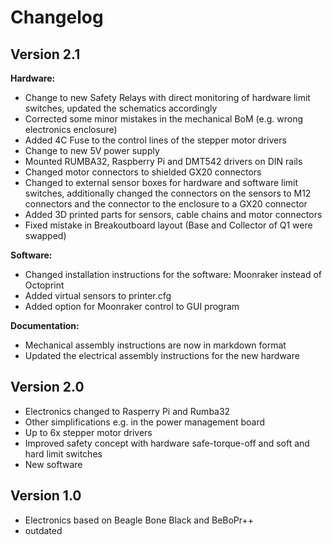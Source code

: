 # Changelog

## Version 2.1

__Hardware:__

- Change to new Safety Relays with direct monitoring of hardware limit switches, updated the schematics accordingly
- Corrected some minor mistakes in the mechanical BoM (e.g. wrong electronics enclosure)
- Added 4C Fuse to the control lines of the stepper motor drivers
- Change to new 5V power supply
- Mounted RUMBA32, Raspberry Pi and DMT542 drivers on DIN rails
- Changed motor connectors to shielded GX20 connectors
- Changed to external sensor boxes for hardware and software limit switches, additionally changed the connectors on the sensors to M12 connectors and the connector to the enclosure to a GX20 connector
- Added 3D printed parts for sensors, cable chains and motor connectors
- Fixed mistake in Breakoutboard layout (Base and Collector of Q1 were swapped)

__Software:__

- Changed installation instructions for the software: Moonraker instead of Octoprint
- Added virtual sensors to printer.cfg
- Added option for Moonraker control to GUI program

__Documentation:__

- Mechanical assembly instructions are now in markdown format
- Updated the electrical assembly instructions for the new hardware

## Version 2.0

- Electronics changed to Rasperry Pi and Rumba32
- Other simplifications e.g. in the power management board
- Up to 6x stepper motor drivers
- Improved safety concept with hardware safe-torque-off and soft and hard limit switches
- New software

## Version 1.0

- Electronics based on Beagle Bone Black and BeBoPr++
- outdated
